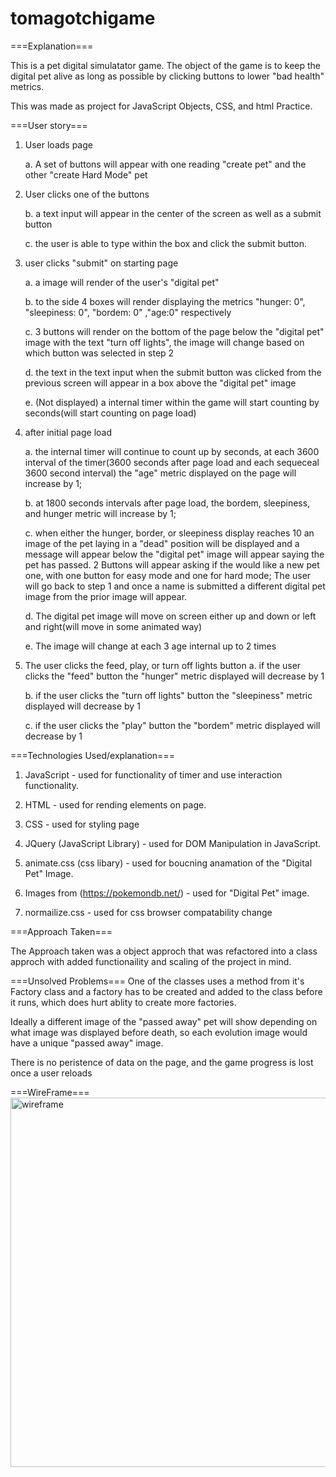 # tomagotchigame

===Explanation===

This is a pet digital simulatator game. The object of the game is to keep the digital pet alive as long as possible by clicking buttons to lower "bad health" metrics.

This was made as project for JavaScript Objects, CSS, and html Practice.

===User story===

1. User loads page

   a. A set of buttons will appear with one reading "create pet" and the other "create Hard Mode" pet

2. User clicks one of the buttons

   b. a text input will appear in the center of the screen as well as a submit button

   c. the user is able to type within the box and click the submit button.

3. user clicks "submit" on starting page

   a. a image will render of the user's "digital pet"

   b. to the side 4 boxes will render displaying the metrics "hunger: 0", "sleepiness: 0", "bordem: 0" ,"age:0" respectively

   c. 3 buttons will render on the bottom of the page below the "digital pet" image with the text "turn off lights", the image will change based on which button was selected in step 2

   d. the text in the text input when the submit button was clicked from the previous screen will appear in a box above the "digital pet" image

   e. (Not displayed) a internal timer within the game will start counting by seconds(will start counting on page load)

4. after initial page load

   a. the internal timer will continue to count up by seconds, at each 3600 interval of the timer(3600 seconds after page load and each sequeceal 3600 second interval) the "age" metric displayed on the page will increase by 1;

   b. at 1800 seconds intervals after page load, the bordem, sleepiness, and hunger metric will increase by 1;

   c. when either the hunger, border, or sleepiness display reaches 10 an image of the pet laying in a "dead" position will be displayed and a message will appear below the "digital pet" image will appear saying the pet has passed. 2 Buttons will appear asking if the would like a new pet one, with one button for easy mode and one for hard mode; The user will go back to step 1 and once a name is submitted a different digital pet image from the prior image will appear.

   d. The digital pet image will move on screen either up and down or left and right(will move in some animated way)

   e. The image will change at each 3 age internal up to 2 times

5. The user clicks the feed, play, or turn off lights button
   a. if the user clicks the "feed" button the "hunger" metric displayed will decrease by 1

   b. if the user clicks the "turn off lights" button the "sleepiness" metric displayed will decrease by 1

   c. if the user clicks the "play" button the "bordem" metric displayed will decrease by 1

===Technologies Used/explanation===

1.  JavaScript - used for functionality of timer and use interaction functionality.

2.  HTML - used for rending elements on page.

3.  CSS - used for styling page

4.  JQuery (JavaScript Library) - used for DOM Manipulation in JavaScript.

5.  animate.css (css libary) - used for boucning anamation of the "Digital Pet" Image.

6.  Images from (https://pokemondb.net/) - used for "Digital Pet" image.

7.  normailize.css - used for css browser compatability change

===Approach Taken===

The Approach taken was a object approch that was refactored into a class approch with added functionaility and scaling of the project in mind.

===Unsolved Problems===
One of the classes uses a method from it's Factory class and a factory has to be created and added to the class before it runs, which does hurt ablity to create more factories.

Ideally a different image of the "passed away" pet will show depending on what image was displayed before death, so each evolution image would have a unique "passed away" image.

There is no peristence of data on the page, and the game progress is lost once a user reloads

===WireFrame===
<img width="591" alt="wireframe" src="https://i.imgur.com/ts8d2Aq.png">

